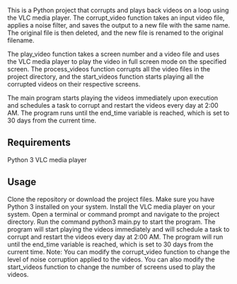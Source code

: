 This is a Python project that corrupts and plays back videos on a loop using the VLC media player. The corrupt_video function takes an input video file, applies a noise filter, and saves the output to a new file with the same name. The original file is then deleted, and the new file is renamed to the original filename.

The play_video function takes a screen number and a video file and uses the VLC media player to play the video in full screen mode on the specified screen. The process_videos function corrupts all the video files in the project directory, and the start_videos function starts playing all the corrupted videos on their respective screens.

The main program starts playing the videos immediately upon execution and schedules a task to corrupt and restart the videos every day at 2:00 AM. The program runs until the end_time variable is reached, which is set to 30 days from the current time.

## Requirements

Python 3
VLC media player

## Usage
Clone the repository or download the project files.
Make sure you have Python 3 installed on your system.
Install the VLC media player on your system.
Open a terminal or command prompt and navigate to the project directory.
Run the command python3 main.py to start the program.
The program will start playing the videos immediately and will schedule a task to corrupt and restart the videos every day at 2:00 AM.
The program will run until the end_time variable is reached, which is set to 30 days from the current time.
Note: You can modify the corrupt_video function to change the level of noise corruption applied to the videos. You can also modify the start_videos function to change the number of screens used to play the videos.